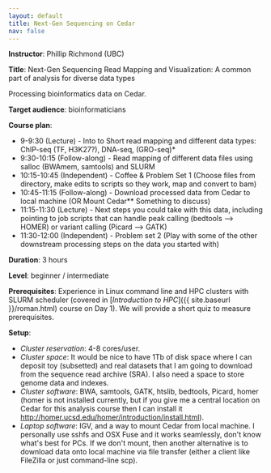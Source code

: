 ```yaml
---
layout: default
title: Next-Gen Sequencing on Cedar
nav: false
---
```


**Instructor**: Phillip Richmond (UBC)

**Title**: Next-Gen Sequencing Read Mapping and Visualization: A common part of analysis for diverse data types

Processing bioinformatics data on Cedar.

**Target audience**: bioinformaticians

**Course plan**:

* 9-9:30 (Lecture) - Into to Short read mapping and different data types: ChIP-seq (TF, H3K27?), DNA-seq,
  (GRO-seq)*
* 9:30-10:15 (Follow-along) - Read mapping of different data files using salloc (BWAmem, samtools) and SLURM
* 10:15-10:45 (Independent) - Coffee & Problem Set 1 (Choose files from directory, make edits to scripts
  so they work, map and convert to bam)
* 10:45-11:15 (Follow-along) - Download processed data from Cedar to local machine (OR Mount Cedar**
  Something to discuss)
* 11:15-11:30 (Lecture) - Next steps you could take with this data, including pointing to job scripts
  that can handle peak calling (bedtools —> HOMER) or variant calling (Picard —> GATK)
* 11:30-12:00 (Independent) - Problem set 2 (Play with some of the other downstream processing steps on
  the data you started with)

**Duration**: 3 hours

**Level**: beginner / intermediate

**Prerequisites**: Experience in Linux command line and HPC clusters with SLURM scheduler (covered in
[*Introduction to HPC*]({{ site.baseurl }}/roman.html) course on Day 1). We will provide a short quiz to
measure prerequisites.

**Setup**:
- *Cluster reservation*: 4-8 cores/user.
- *Cluster space*: It would be nice to have 1Tb of disk space where I can deposit toy (subsetted) and
  real datasets that I am going to download from the sequence read archive (SRA). I also need a space to
  store genome data and indexes.
- *Cluster software*: BWA, samtools, GATK, htslib, bedtools, Picard, homer (homer is not installed
  currently, but if you give me a central location on Cedar for this analysis course then I can install
  it http://homer.ucsd.edu/homer/introduction/install.html).
- *Laptop software*: IGV, and a way to mount Cedar from local machine. I personally use sshfs and OSX
  Fuse and it works seamlessly, don't know what's best for PCs. If we don't mount, then another
  alternative is to download data onto local machine via file transfer (either a client like FileZilla or
  just command-line scp).
